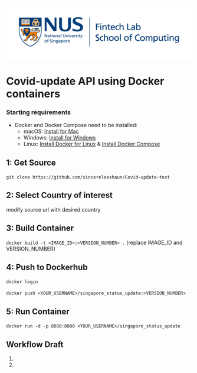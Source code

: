 ![](NUS-Fintech-lab-web.jpg)

# Covid-update API using Docker containers

### Starting requirements
* Docker and Docker Compose need to be installed:
  * macOS: [Install for Mac](https://hub.docker.com/editions/community/docker-ce-desktop-mac/)
  * Windows: [Install for Windows](https://hub.docker.com/editions/community/docker-ce-desktop-windows/)
  * Linux: [Install Docker for Linux](https://docs.docker.com/engine/install/ubuntu/) & [Install Docker Compose](https://docs.docker.com/compose/install/)

## 1: Get Source

`git clone https://github.com/sincereleeshaun/Covid-update-test`

## 2: Select Country of interest

modify source url with desired country

## 3: Build Container

`docker build -t <IMAGE_ID>:<VERSION_NUMBER> .`  (replace IMAGE_ID and VERSION_NUMBER)

## 4: Push to Dockerhub

`docker login`

`docker push <YOUR_USERNAME>/singapore_status_update:<VERSION_NUMBER>`

## 5: Run Container

`docker run -d -p 8080:8080 <YOUR_USERNAME>/singapore_status_update`

## Workflow Draft
1. 
2.
